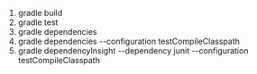 1. gradle build
2. gradle test
3. gradle dependencies
3. gradle dependencies --configuration testCompileClasspath
4. gradle dependencyInsight --dependency junit --configuration testCompileClasspath